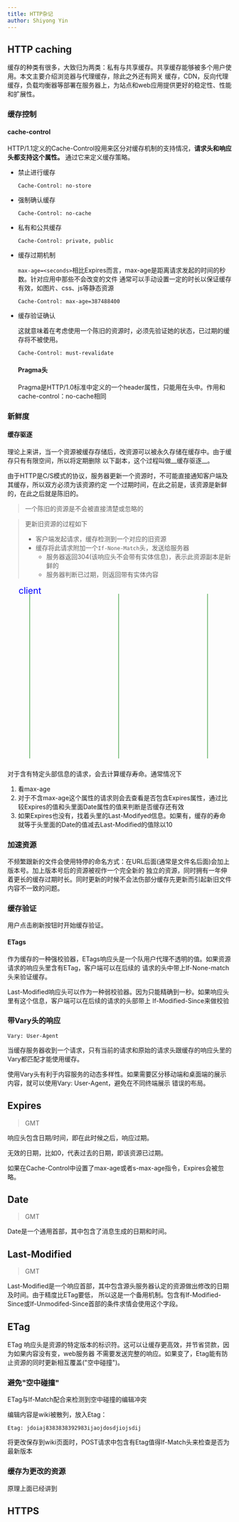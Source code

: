 ```yaml
---
title: HTTP杂记
author: Shiyong Yin
---
```


## HTTP caching

缓存的种类有很多，大致归为两类：私有与共享缓存。共享缓存能够被多个用户使用。本文主要介绍浏览器与代理缓存，除此之外还有网关
缓存，CDN，反向代理缓存，负载均衡器等部署在服务器上，为站点和web应用提供更好的稳定性、性能和扩展性。 

### 缓存控制 

#### cache-control

HTTP/1.1定义的Cache-Control投用来区分对缓存机制的支持情况，__请求头和响应头都支持这个属性。__
通过它来定义缓存策略。

- 禁止进行缓存
  ```http
  Cache-Control: no-store
  ```
- 强制确认缓存
  ```http
  Cache-Control: no-cache
  ```
- 私有和公共缓存
  ```http
  Cache-Control: private, public
  ```
- 缓存过期机制

  `max-age=<seconds>`相比Expires而言，max-age是距离请求发起的时间的秒数。针对应用中那些不会改变的文件
  通常可以手动设置一定的时长以保证缓存有效，如图片、css、js等静态资源

  ```http
  Cache-Control: max-age=387488400
  ```
- 缓存验证确认

  这就意味着在考虑使用一个陈旧的资源时，必须先验证她的状态，已过期的缓存将不被使用。

  ```http
  Cache-Control: must-revalidate
  ```

  #### Pragma头

  Pragma是HTTP/1.0标准中定义的一个header属性，只能用在头中。作用和cache-control：no-cache相同

### 新鲜度

#### 缓存驱逐

理论上来讲，当一个资源被缓存存储后，改资源可以被永久存储在缓存中。由于缓存只有有限空间，所以将定期删除
以下副本，这个过程叫做__缓存驱逐__。

由于HTTP是C/S模式的协议，服务器更新一个资源时，不可能直接通知客户端及其缓存，所以双方必须为该资源约定
一个过期时间，在此之前是，该资源是新鲜的，在此之后就是陈旧的。

> 一个陈旧的资源是不会被直接清楚或忽略的

> 更新旧资源的过程如下
> - 客户端发起请求，缓存检测到一个对应的旧资源
> - 缓存将此请求附加一个`If-None-Match`头，发送给服务器
>   - 服务器返回304(该响应头不会带有实体信息)，表示此资源副本是新鲜的
>   - 服务器判断已过期，则返回带有实体内容

<svg width="500" height="400">
<path d="M 50 20 V 50 390" stroke="green" />
<text x="25" y="20" font-size="20" fill="blue">client</text>
<path d="M 250 20 V 150 390" stroke="green" />
<path d="M 450 20 V 250 390" stroke="green" />
</svg>

对于含有特定头部信息的请求，会去计算缓存寿命。通常情况下
1. 看max-age
2. 对于不含max-age这个属性的请求则会去查看是否包含Expires属性，通过比较Expires的值和头里面Date属性的值来判断是否缓存还有效
3. 如果Expires也没有，找着头里的Last-Modifyed信息。如果有，缓存的寿命就等于头里面的Date的值减去Last-Modified的值除以10

### 加速资源

不频繁跟新的文件会使用特停的命名方式：在URL后面(通常是文件名后面)会加上版本号。加上版本号后的资源被视作一个完全新的
独立的资源，同时拥有一年伸着更长的缓存过期时长。同时更新的时候不会法伤部分缓存先更新而引起新旧文件内容不一致的问题。

### 缓存验证

用户点击刷新按钮时开始缓存验证。

#### ETags

作为缓存的一种强校验器，ETags响应头是一个队用户代理不透明的值。如果资源请求的响应头里含有ETag，客户端可以在后续的
请求的头中带上If-None-match头来验证缓存。

Last-Modified响应头可以作为一种弱校验器。因为只能精确到一秒。如果响应头里有这个信息，客户端可以在后续的请求的头部带上
If-Modified-Since来做校验

### 带Vary头的响应

```http
Vary: User-Agent
```

当缓存服务器收到一个请求，只有当前的请求和原始的请求头跟缓存的响应头里的Vary都匹配才能使用缓存。

使用Vary头有利于内容服务的动态多样性。如果需要区分移动端和桌面端的展示内容，就可以使用Vary: User-Agent，避免在不同终端展示
错误的布局。

## Expires

> GMT

响应头包含日期/时间，即在此时候之后，响应过期。

无效的日期，比如0，代表过去的日期，即该资源已过期。

如果在Cache-Control中设置了max-age或者s-max-age指令，Expires会被忽略。

## Date

> GMT

Date是一个通用首部，其中包含了消息生成的日期和时间。

## Last-Modified

> GMT

Last-Modified是一个响应首部，其中包含源头服务器认定的资源做出修改的日期及时间。由于精度比ETag要低，
所以这是一个备用机制。包含有If-Modified-Since或If-Unmodifed-Since首部的条件求情会使用这个字段。

## ETag

ETag 响应头是资源的特定版本的标识符。这可以让缓存更高效，并节省贷款，因为如果内容没有变，web服务器
不需要发送完整的响应。如果变了，Etag能有防止资源的同时更新相互覆盖("空中碰撞")。

### 避免"空中碰撞"

ETag与If-Match配合来检测到空中碰撞的编辑冲突

编辑内容是wiki被散列，放入Etag：
```http
Etag: jdoiaj8383838392983ijaojdosdjiojsdij
```

将更改保存到wiki页面时，POST请求中包含有Etag值得If-Match头来检查是否为最新版本

### 缓存为更改的资源

原理上面已经讲到

## HTTPS



